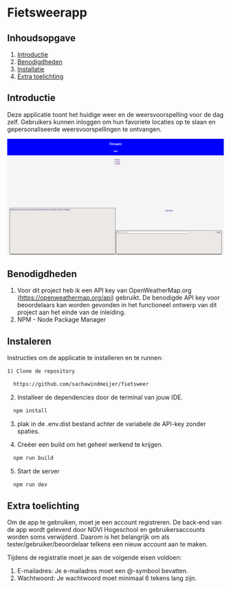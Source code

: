# Fietsweerapp 


## Inhoudsopgave
1. [Introductie](#introductie)
2. [Benodigdheden](#benodigdheden)
3. [Installatie](#instaleren)
4. [Extra toelichting](#extra-toelichting)

<a name="introductie"></a>
## Introductie
Deze applicatie toont het huidige weer en de weersvoorspelling voor de dag zelf. Gebruikers kunnen inloggen om hun favoriete locaties op te slaan en gepersonaliseerde weersvoorspellingen te ontvangen. 

![Fietsweerapp](src/assets/Fietsweerapp.png)

<a name="benodigdheden"></a>
## Benodigdheden

1) Voor dit project heb ik een API key van OpenWeatherMap.org (https://openweathermap.org/api) gebruikt. De benodigde API key voor beoordelaars kan worden gevonden in het functioneel ontwerp van dit project aan het einde van de inleiding.
2) NPM - Node Package Manager 

<a name="Instaleren"></a>
## Instaleren
Instructies om de applicatie te installeren en te runnen:

    1) Clone de repository 
```bash
  https://github.com/sachawindmeijer/fietsweer
```
2) Installeer de dependencies door de terminal van jouw IDE.

```bash
  npm install
```
3) plak in de .env.dist bestand achter de variabele de API-key zonder spaties.

4) Creëer een build om het geheel werkend te krijgen.

```bash
  npm run build
```
5) Start de server

```bash
  npm run dev
```

<a name="commentaar"></a>
## Extra toelichting
Om de app te gebruiken, moet je een account registreren. De back-end van de app wordt geleverd door NOVI Hogeschool en gebruikersaccounts worden soms verwijderd. Daarom is het belangrijk om als tester/gebruiker/beoordelaar telkens een nieuw account aan te maken.

Tijdens de registratie moet je aan de volgende eisen voldoen:
1)    E-mailadres:
        Je e-mailadres moet een @-symbool bevatten.
2)    Wachtwoord:
        Je wachtwoord moet minimaal 6 tekens lang zijn.
    